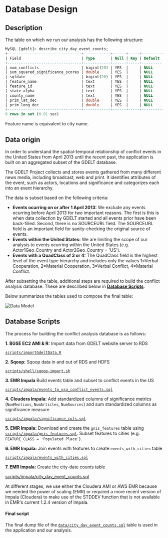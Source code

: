 # Database Design

## Description

The table on which we run our analysis has the following structure:

```sql
MySQL [gdelt]> describe city_day_event_counts;
+---------------------------------+------------+------+-----+---------+-------+
| Field                           | Type       | Null | Key | Default | Extra |
+---------------------------------+------------+------+-----+---------+-------+
| num_conflicts                   | bigint(20) | YES  |     | NULL    |       |
| sum_squared_significance_scores | double     | YES  |     | NULL    |       |
| sqldate                         | bigint(20) | YES  |     | NULL    |       |
| feature_name                    | text       | YES  |     | NULL    |       |
| feature_id                      | text       | YES  |     | NULL    |       |
| state_alpha                     | text       | YES  |     | NULL    |       |
| county_name                     | text       | YES  |     | NULL    |       |
| prim_lat_dec                    | double     | YES  |     | NULL    |       |
| prim_long_dec                   | double     | YES  |     | NULL    |       |
+---------------------------------+------------+------+-----+---------+-------+
9 rows in set (0.01 sec)
```

Feature name is equivalent to city name.

## Data origin

In order to understand the spatial-temporal relationship of conflict events in the United States from April 2013 until the recent past, the application is built on an aggregated subset of the GDELT database.

The GDELT Project collects and stores events gathered from many different news media, including broadcast, web and print. It identifies attributes of the event, such as actors, locations and significance and categorizes each into an event hierarchy.

The data is subset based on the following criteria:

* **Events ocurring on or after 1 April 2013:** We exclude any events ocurring before April 2013 for two important reasons. The first is this is when data collection by GDELT started and all events prior have been back-filled. Second, there is no SOURCEURL field. The SOURCEURL field is an important field for sanity-checking the original source of events.
* **Events within the United States:** We are limiting the scope of our analysis to events ocurring within the United States (e.g. Actor1Geo_Country and Actor2Geo_Country = 'US').
* **Events with a QuadClass of 3 or 4:** The QuadClass field is the highest level of the event type hierarchy and includes only the values 1=Verbal Cooperation, 2=Material Cooperation, 3=Verbal Conflict, 4=Material Conflict.

After subsetting the table, additional steps are required to build the conflict analysis database. These are described below in **[Database Scripts](#database-scripts)**.

Below summarizes the tables used to compose the final table:

![Data Model](https://www.lucidchart.com/publicSegments/view/8c882a94-612a-463a-9802-0a72a6c928dc/image.png)

## Database Scripts

The process for building the conflict analysis database is as follows:

**1. BGSE EC2 AMI & R:** Import data from GDELT website server to RDS

[`scripts/importGdeltData.R`](/scripts/importGdeltData.R)

**2. Sqoop:** Sqoop data in and out of RDS and HDFS

[`scripts/shell/sqoop-import.sh`](/scripts/shell/sqoop-import.sh)

**3. EMR Impala** Build events table and subset to conflict events in the US

[`scripts/impala/events_to_usa_conflict_events.sql`](/scripts/impala/events_to_usa_conflict_events.sql)

**4. Cloudera Impala:** Add standardized columns of significance metrics (`NumMentions`, `NumArticles`, `NumSources`) and sum standardized columns as significance measure

[`scripts/impala/significance_cols.sql`](/scripts/impala/significance_cols.sql)

**5. EMR Impala:** Download and create the `gnis_features` table using [`scripts/impala/gnis_features.sql`](/scripts/sql/gnis_features.sql). Subset features to cities (e.g. `FEATURE_CLASS = 'Populated Place'`).

**6. EMR Impala:** Join events with features to create `events_with_cities` table

[`scripts/impala/events_with_cities.sql`](/scripts/impala/events_with_cities.sql)

**7. EMR Impala:** Create the city-date counts table

[scripts/impala/city_day_event_counts.sql](/scripts/sql/impala/city_day_event_counts.sql)

At different stages, we use either the Cloudera AMI or AWS EMR because we needed the power of scaling (EMR) or required a more recent version of Impala (Cloudera) to make use of the STDDEV function that is not available in EMR's current 1.2.4 version of Impala.


#### Final script

The final dump file of the [`data/city_day_event_counts.sql`](/data/city_day_event_counts.sql) table is used in the application and our analysis.
